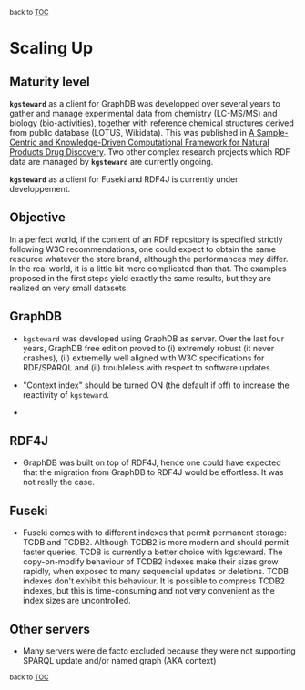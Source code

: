 <sup>back to [TOC](../README.md)</sup>

# Scaling Up

## Maturity level

__`kgsteward`__ as a client for GraphDB was developped over several years to gather and manage experimental data from chemistry (LC-MS/MS) and biology (bio-activities), together with reference chemical structures derived from public database (LOTUS, Wikidata). This was published in [A Sample-Centric and Knowledge-Driven Computational Framework for Natural Products Drug Discovery](https://doi.org/10.1021/acscentsci.3c00800). Two other complex research projects which RDF data are managed by __`kgsteward`__ are currently ongoing. 

__`kgsteward`__ as a client for Fuseki and RDF4J is currently under developpement.

## Objective

In a perfect world, if the content of an RDF repository is specified strictly following W3C recommendations, one could expect to obtain the same resource whatever the store brand, although the performances may differ. In the real world, it is a little bit more complicated than that. The examples proposed in the first steps yield exactly the same results, but they are realized on very small datasets.

## GraphDB

* `kgsteward` was developed using GraphDB as server.
  Over the last four years, GraphDB free edition proved to (i) extremely robust (it never crashes),
  (ii) extremelly well aligned with W3C specifications for RDF/SPARQL and (ii)
  troubleless with respect to software updates.

* "Context index" should be turned ON (the default if off) to
  increase the reactivity of `kgsteward`.

* 


## RDF4J

* GraphDB was built on top of RDF4J, hence one could have expected that
  the migration from GraphDB to RDF4J would be effortless. It was not
  really the case.

## Fuseki

* Fuseki comes with to different indexes that permit permanent storage: TCDB and TCDB2.
  Although TCDB2 is more modern and should permit faster queries, TCDB is currently a better choice with kgsteward.
  The copy-on-modify behaviour of TCDB2 indexes make their sizes grow rapidly, when exposed to many sequencial updates or deletions.
  TCDB indexes don't exhibit this behaviour. It is possible to compress TCDB2 indexes, but this is time-consuming and not very convenient
  as the index sizes are uncontrolled.

## Other servers

* Many servers were de facto excluded because they were not supporting
  SPARQL update and/or named graph (AKA context)

<sup>back to [TOC](../README.md)</sup>
